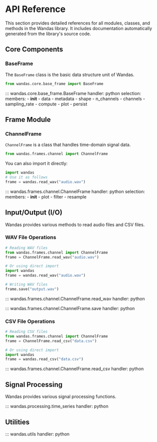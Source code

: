 # API Reference

This section provides detailed references for all modules, classes, and methods in the Wandas library. It includes documentation automatically generated from the library's source code.

## Core Components

### BaseFrame

The `BaseFrame` class is the basic data structure unit of Wandas.

```python
from wandas.core.base_frame import BaseFrame
```

::: wandas.core.base_frame.BaseFrame
    handler: python
    selection:
      members:
        - __init__
        - data
        - metadata
        - shape
        - n_channels
        - channels
        - sampling_rate
        - compute
        - plot
        - persist

## Frame Module

### ChannelFrame

`ChannelFrame` is a class that handles time-domain signal data.

```python
from wandas.frames.channel import ChannelFrame
```

You can also import it directly:

```python
import wandas
# Use it as follows
frame = wandas.read_wav("audio.wav")
```

::: wandas.frames.channel.ChannelFrame
    handler: python
    selection:
      members:
        - __init__
        - plot
        - filter
        - resample

## Input/Output (I/O)

Wandas provides various methods to read audio files and CSV files.

### WAV File Operations

```python
# Reading WAV files
from wandas.frames.channel import ChannelFrame
frame = ChannelFrame.read_wav("audio.wav")

# Or using direct import
import wandas
frame = wandas.read_wav("audio.wav")

# Writing WAV files
frame.save("output.wav")
```

::: wandas.frames.channel.ChannelFrame.read_wav
    handler: python

::: wandas.frames.channel.ChannelFrame.save
    handler: python

### CSV File Operations

```python
# Reading CSV files
from wandas.frames.channel import ChannelFrame
frame = ChannelFrame.read_csv("data.csv")

# Or using direct import
import wandas
frame = wandas.read_csv("data.csv")
```

::: wandas.frames.channel.ChannelFrame.read_csv
    handler: python

## Signal Processing

Wandas provides various signal processing functions.

::: wandas.processing.time_series
    handler: python

## Utilities

::: wandas.utils
    handler: python
